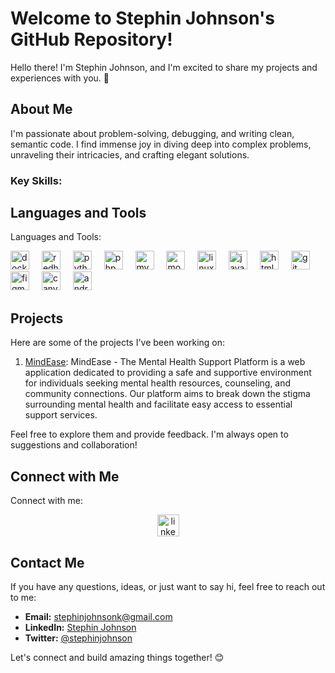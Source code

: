 # Welcome to Stephin Johnson's GitHub Repository!

Hello there! I'm Stephin Johnson, and I'm excited to share my projects and experiences with you. 🚀

## About Me

I'm passionate about problem-solving, debugging, and writing clean, semantic code. I find immense joy in diving deep into complex problems, unraveling their intricacies, and crafting elegant solutions.

### Key Skills:

## Languages and Tools

<p align="left">Languages and Tools:</p>

<div align="left">
  <img src="https://cdn.jsdelivr.net/gh/devicons/devicon/icons/docker/docker-plain-wordmark.svg" height="30" alt="docker logo"  />
  <img width="12" />
  <img src="https://cdn.jsdelivr.net/gh/devicons/devicon/icons/redhat/redhat-original.svg" height="30" alt="redhat logo"  />
  <img width="12" />
  <img src="https://cdn.jsdelivr.net/gh/devicons/devicon/icons/python/python-original.svg" height="30" alt="python logo"  />
  <img width="12" />
  <img src="https://cdn.jsdelivr.net/gh/devicons/devicon/icons/php/php-plain.svg" height="30" alt="php logo"  />
  <img width="12" />
  <img src="https://cdn.jsdelivr.net/gh/devicons/devicon/icons/mysql/mysql-original-wordmark.svg" height="30" alt="mysql logo"  />
  <img width="12" />
  <img src="https://cdn.jsdelivr.net/gh/devicons/devicon/icons/mongodb/mongodb-original.svg" height="30" alt="mongodb logo"  />
  <img width="12" />
  <img src="https://cdn.jsdelivr.net/gh/devicons/devicon/icons/linux/linux-original.svg" height="30" alt="linux logo"  />
  <img width="12" />
  <img src="https://cdn.jsdelivr.net/gh/devicons/devicon/icons/java/java-original.svg" height="30" alt="java logo"  />
  <img width="12" />
  <img src="https://cdn.jsdelivr.net/gh/devicons/devicon/icons/html5/html5-plain.svg" height="30" alt="html5 logo"  />
  <img width="12" />
  <img src="https://cdn.jsdelivr.net/gh/devicons/devicon/icons/git/git-original.svg" height="30" alt="git logo"  />
  <img width="12" />
  <img src="https://cdn.jsdelivr.net/gh/devicons/devicon/icons/figma/figma-original.svg" height="30" alt="figma logo"  />
  <img width="12" />
  <img src="https://cdn.jsdelivr.net/gh/devicons/devicon/icons/canva/canva-original.svg" height="30" alt="canva logo"  />
  <img width="12" />
  <img src="https://cdn.jsdelivr.net/gh/devicons/devicon/icons/androidstudio/androidstudio-original.svg" height="30" alt="androidstudio logo"  />
</div>

## Projects

Here are some of the projects I've been working on:

1. [MindEase](https://github.com/stephinjohnson/mentalhealthsupport): MindEase - The Mental Health Support Platform is a web application dedicated to providing a safe and supportive environment for individuals seeking mental health resources, counseling, and community connections. Our platform aims to break down the stigma surrounding mental health and facilitate easy access to essential support services.

Feel free to explore them and provide feedback. I'm always open to suggestions and collaboration!

## Connect with Me

<p align="left">Connect with me:</p>

<div align="center">
  <a href="https://www.linkedin.com/in/stephin-johnson-b3519320b/" target="_blank">
    <img src="https://img.shields.io/static/v1?message=LinkedIn&logo=linkedin&label=&color=0077B5&logoColor=white&labelColor=&style=for-the-badge" height="35" alt="linkedin logo"  />
  </a>
</div>

## Contact Me

If you have any questions, ideas, or just want to say hi, feel free to reach out to me:

- **Email:** [stephinjohnsonk@gmail.com](mailto:stephinjohnsonk@gmail.com)
- **LinkedIn:** [Stephin Johnson](https://www.linkedin.com/in/stephin-johnson-b3519320b/)
- **Twitter:** [@stephinjohnson](https://twitter.com/StephinJohnson7)

Let's connect and build amazing things together! 😊

